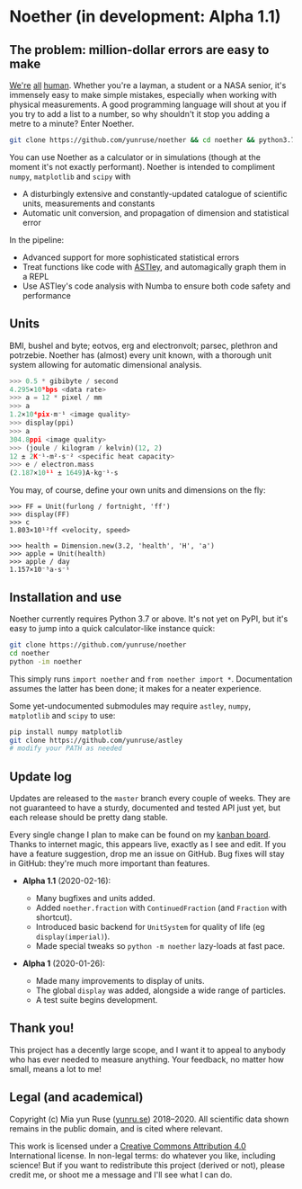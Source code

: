 # Noether (in development: Alpha 1.1)

## The problem: million-dollar errors are easy to make

[We're](https://medium.com/predict/a-328-million-dollar-conversion-error-f6d525c85fd2) [all](https://www.pri.org/stories/2012-02-23/new-clues-emerge-centuries-old-swedish-shipwreck) [human](https://www.bbc.co.uk/news/magazine-27509559).
Whether you're a layman, a student or a NASA senior, it's immensely easy to make simple mistakes, especially when working with physical measurements. A good programming language will shout at you if you try to add a list to a number, so why shouldn't it stop you adding a metre to a minute? Enter Noether.

```bash
git clone https://github.com/yunruse/noether && cd noether && python3.7 -im noether
```

You can use Noether as a calculator or in simulations (though at the moment it's not exactly performant). Noether is intended to compliment `numpy`, `matplotlib` and `scipy` with

- A disturbingly extensive and constantly-updated catalogue of scientific units, measurements and constants
- Automatic unit conversion, and propagation of dimension and statistical error

In the pipeline:

- Advanced support for more sophisticated statistical errors 
- Treat functions like code with [ASTley], and automagically graph them in a REPL
- Use ASTley's code analysis with Numba to ensure both code safety and performance 

[Astley]: https://github.com/yunruse/astley

## Units

BMI, bushel and byte; eotvos, erg and electronvolt; parsec, plethron and potrzebie. Noether has (almost) every unit known, with a thorough unit system allowing for automatic dimensional analysis.

```python
>>> 0.5 * gibibyte / second
4.295×10⁹bps <data rate>
>>> a = 12 * pixel / mm
>>> a
1.2×10⁴pix·m⁻¹ <image quality>
>>> display(ppi)
>>> a
304.8ppi <image quality>
>>> (joule / kilogram / kelvin)(12, 2)
12 ± 2K⁻¹·m²·s⁻² <specific heat capacity>
>>> e / electron.mass
(2.187×10¹¹ ± 1649)A·kg⁻¹·s
```

You may, of course, define your own units and dimensions on the fly:

```
>>> FF = Unit(furlong / fortnight, 'ff')
>>> display(FF)
>>> c
1.803×10¹²ff <velocity, speed>

>>> health = Dimension.new(3.2, 'health', 'H', 'a')
>>> apple = Unit(health)
>>> apple / day
1.157×10⁻⁵a·s⁻¹
```

## Installation and use

Noether currently requires Python 3.7 or above. It's not yet on PyPI, but it's easy to jump into a quick calculator-like instance quick:

```bash
git clone https://github.com/yunruse/noether
cd noether
python -im noether
```

This simply runs `import noether` and `from noether import *`. Documentation assumes the latter has been done; it makes for a neater experience.

Some yet-undocumented submodules may require `astley`,  `numpy`, `matplotlib` and `scipy` to use:

```bash
pip install numpy matplotlib
git clone https://github.com/yunruse/astley
# modify your PATH as needed
```

## Update log

Updates are released to the `master` branch every couple of weeks. They are not guaranteed to have a sturdy, documented and tested API just yet, but each release should be pretty dang stable.

Every single change I plan to make can be found on my [kanban board]. Thanks to internet magic, this appears live, exactly as I see and edit. If you have a feature suggestion, drop me an issue on GitHub. Bug fixes will stay in GitHub: they're much more important than features.

[kanban board]: https://www.notion.so/714348466a284bd1b0d1942c81688579

 - **Alpha 1.1** (2020-02-16):
   - Many bugfixes and units added.
   - Added `noether.fraction` with `ContinuedFraction` (and `Fraction` with shortcut).
   - Introduced basic backend for `UnitSystem` for quality of life (eg `display(imperial)`).
   - Made special tweaks so `python -m noether` lazy-loads at fast pace.

 - **Alpha 1** (2020-01-26):
   - Made many improvements to display of units.
   - The global `display` was added, alongside a wide range of particles.
   - A test suite begins development.

## Thank you!

This project has a decently large scope, and I want it to appeal to anybody who has ever needed to measure anything. Your feedback, no matter how small, means a lot to me!

## Legal (and academical)

Copyright (c) Mia yun Ruse ([yunru.se]) 2018–2020.
All scientific data shown remains in the public domain, and is cited where relevant.

This work is licensed under a [Creative Commons Attribution 4.0](cc) International
license. In non-legal terms: do whatever you like, including science! But if you
want to redistribute this project (derived or not), please credit me, or shoot me a
message and I'll see what I can do.

[yunru.se]: https://yunru.se/
[cc]: https://creativecommons.org/licenses/by/4.0/
